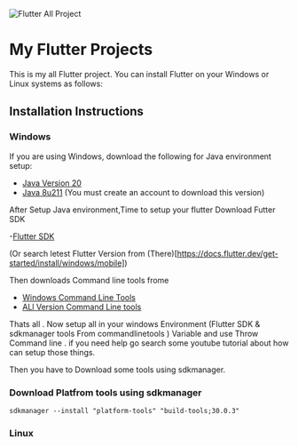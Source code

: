 
![Flutter All Project ](https://cdn.prod.website-files.com/5f841209f4e71b2d70034471/60bb4a2e143f632da3e56aea_Flutter%20app%20development%20(2).png)

# My Flutter Projects

This is my all Flutter project. You can install Flutter on your Windows or Linux systems as follows:

## Installation Instructions

### Windows

If you are using Windows, download the following for Java environment setup:

- [Java Version 20](https://download.oracle.com/java/20/archive/jdk-20.0.2_windows-x64_bin.exe)
- [Java 8u211](https://www.oracle.com/java/technologies/javase/javase8u211-later-archive-downloads.html#license-lightbox) (You must create an account to download this version)

After Setup Java environment,Time to setup your flutter 
Download Futter SDK 

-[Flutter SDK](https://storage.googleapis.com/flutter_infra_release/releases/stable/windows/flutter_windows_3.24.3-stable.zip)

 (Or search letest Flutter Version from (There)[https://docs.flutter.dev/get-started/install/windows/mobile])

Then downloads Command line tools frome 

- [Windows Command Line Tools](https://dl.google.com/android/repository/commandlinetools-win-11076708_latest.zip)
- [ALl Version Command Line tools ](https://developer.android.com/studio)

Thats all . Now setup all in your windows Environment (Flutter SDK  & sdkmanager tools From commandlinetools ) Variable and use Throw Command line . if you need help go search some youtube tutorial about how can setup those things.

Then you have to Download some tools using sdkmanager.
<h3>Download  Platfrom tools using sdkmanager </h3>

``` sdkmanager --install "platform-tools" "build-tools;30.0.3" ```

### Linux

